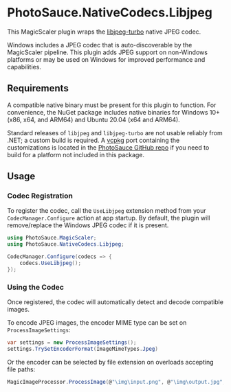 PhotoSauce.NativeCodecs.Libjpeg
===============================

This MagicScaler plugin wraps the [libjpeg-turbo](https://libjpeg-turbo.org/) native JPEG codec.

Windows includes a JPEG codec that is auto-discoverable by the MagicScaler pipeline.  This plugin adds JPEG support on non-Windows platforms or may be used on Windows for improved performance and capabilities.

Requirements
------------

A compatible native binary must be present for this plugin to function.  For convenience, the NuGet package includes native binaries for Windows 10+ (x86, x64, and ARM64) and Ubuntu 20.04 (x64 and ARM64).

Standard releases of `libjpeg` and `libjpeg-turbo` are not usable reliably from .NET; a custom build is required.  A [vcpkg](https://github.com/microsoft/vcpkg) port containing the customizations is located in the [PhotoSauce GitHub repo](https://github.com/saucecontrol/PhotoSauce/tree/master/build/vcpkg/ports/psjpeg) if you need to build for a platform not included in this package.

Usage
-----

### Codec Registration

To register the codec, call the `UseLibjpeg` extension method from your `CodecManager.Configure` action at app startup.  By default, the plugin will remove/replace the Windows JPEG codec if it is present.

```C#
using PhotoSauce.MagicScaler;
using PhotoSauce.NativeCodecs.Libjpeg;

CodecManager.Configure(codecs => {
    codecs.UseLibjpeg();
});
```

### Using the Codec

Once registered, the codec will automatically detect and decode compatible images.

To encode JPEG images, the encoder MIME type can be set on `ProcessImageSettings`:

```C#
var settings = new ProcessImageSettings();
settings.TrySetEncoderFormat(ImageMimeTypes.Jpeg)
```

Or the encoder can be selected by file extension on overloads accepting file paths:

```C#
MagicImageProcessor.ProcessImage(@"\img\input.png", @"\img\output.jpg", settings);
```
